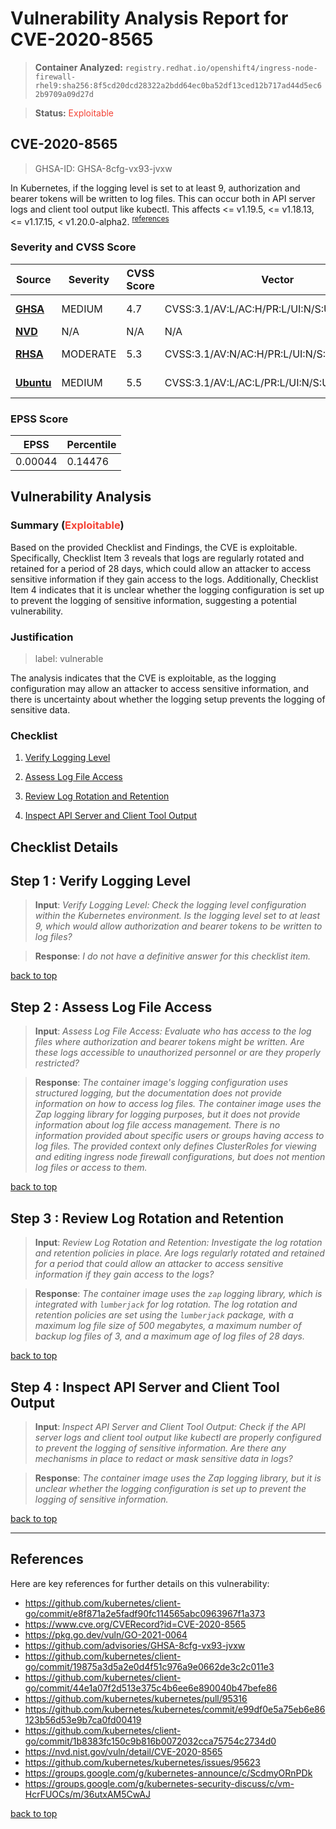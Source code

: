 # Vulnerability Analysis Report for CVE-2020-8565
> **Container Analyzed:** `registry.redhat.io/openshift4/ingress-node-firewall-rhel9:sha256:8f5cd20dcd28322a2bdd64ec0ba52df13ced12b717ad44d5ec62b9709a09d27d`


> **Status:** <span style='color:#F44336'>Exploitable</span>
## CVE-2020-8565 
> GHSA-ID: GHSA-8cfg-vx93-jvxw <a name='cve-intro' id='cve-intro'></a>


 In Kubernetes, if the logging level is set to at least 9, authorization and bearer tokens will be written to log files. This can occur both in API server logs and client tool output like kubectl. This affects <= v1.19.5, <= v1.18.13, <= v1.17.15, < v1.20.0-alpha2. <sup>[references](#ref)</sup> 


### Severity and CVSS Score
| Source     | Severity  | CVSS Score | Vector | Published At | Last Updated |
|---|---|---|---|---|---|
| [**GHSA**](https://github.com/advisories/GHSA-8cfg-vx93-jvxw) |MEDIUM|4.7|CVSS:3.1/AV:L/AC:H/PR:L/UI:N/S:U/C:H/I:N/A:N|2023-02-06|2024-05-20
| [**NVD**](https://nvd.nist.gov/vuln/detail/None) |N/A|N/A|N/A|N/A|N/A|
| [**RHSA**](https://access.redhat.com/security/cve/CVE-2020-8565) |MODERATE|5.3|CVSS:3.1/AV:N/AC:H/PR:L/UI:N/S:U/C:H/I:N/A:N|2020-10-14|N/A|
| [**Ubuntu**](https://ubuntu.com/security/CVE-2020-8565) |MEDIUM|5.5|CVSS:3.1/AV:L/AC:L/PR:L/UI:N/S:U/C:H/I:N/A:N|2020-12-07|2024-07-24|
 

### EPSS Score
| EPSS | Percentile |
| --- | --- |
| 0.00044 | 0.14476 |

## Vulnerability Analysis

### Summary <a name='summary' id='summary'></a>(<span style='color:#F44336'>Exploitable</span>)
Based on the provided Checklist and Findings, the CVE is exploitable. Specifically, Checklist Item 3 reveals that logs are regularly rotated and retained for a period of 28 days, which could allow an attacker to access sensitive information if they gain access to the logs. Additionally, Checklist Item 4 indicates that it is unclear whether the logging configuration is set up to prevent the logging of sensitive information, suggesting a potential vulnerability.

### Justification <a name='justification' id='justification'></a> 


>label: vulnerable

The analysis indicates that the CVE is exploitable, as the logging configuration may allow an attacker to access sensitive information, and there is uncertainty about whether the logging setup prevents the logging of sensitive data.
### Checklist <a name='checklist-toc' id='checklist-toc'></a>
1. [Verify Logging Level](#checklist-step-1)

2. [Assess Log File Access](#checklist-step-2)

3. [Review Log Rotation and Retention](#checklist-step-3)

4. [Inspect API Server and Client Tool Output](#checklist-step-4)


## Checklist Details <a name='checklist' id='checklist'></a>

## Step 1 <a name='checklist-step-1' id='checklist-step-1'></a> : Verify Logging Level


> **Input**: *Verify Logging Level: Check the logging level configuration within the Kubernetes environment. Is the logging level set to at least 9, which would allow authorization and bearer tokens to be written to log files?*

> **Response**: *I do not have a definitive answer for this checklist item.*

[back to top](#checklist-toc)

## Step 2 <a name='checklist-step-2' id='checklist-step-2'></a> : Assess Log File Access


> **Input**: *Assess Log File Access: Evaluate who has access to the log files where authorization and bearer tokens might be written. Are these logs accessible to unauthorized personnel or are they properly restricted?*

> **Response**: *The container image's logging configuration uses structured logging, but the documentation does not provide information on how to access log files. The container image uses the Zap logging library for logging purposes, but it does not provide information about log file access management. There is no information provided about specific users or groups having access to log files. The provided context only defines ClusterRoles for viewing and editing ingress node firewall configurations, but does not mention log files or access to them.*

[back to top](#checklist-toc)

## Step 3 <a name='checklist-step-3' id='checklist-step-3'></a> : Review Log Rotation and Retention


> **Input**: *Review Log Rotation and Retention: Investigate the log rotation and retention policies in place. Are logs regularly rotated and retained for a period that could allow an attacker to access sensitive information if they gain access to the logs?*

> **Response**: *The container image uses the `zap` logging library, which is integrated with `lumberjack` for log rotation. The log rotation and retention policies are set using the `lumberjack` package, with a maximum log file size of 500 megabytes, a maximum number of backup log files of 3, and a maximum age of log files of 28 days.*

[back to top](#checklist-toc)

## Step 4 <a name='checklist-step-4' id='checklist-step-4'></a> : Inspect API Server and Client Tool Output


> **Input**: *Inspect API Server and Client Tool Output: Check if the API server logs and client tool output like kubectl are properly configured to prevent the logging of sensitive information. Are there any mechanisms in place to redact or mask sensitive data in logs?*

> **Response**: *The container image uses the Zap logging library, but it is unclear whether the logging configuration is set up to prevent the logging of sensitive information.*

[back to top](#checklist-toc)

---
## References <a name='ref' id='ref'></a>  
Here are key references for further details on this vulnerability:
- https://github.com/kubernetes/client-go/commit/e8f871a2e5fadf90fc114565abc0963967f1a373
- https://www.cve.org/CVERecord?id=CVE-2020-8565
- https://pkg.go.dev/vuln/GO-2021-0064
- https://github.com/advisories/GHSA-8cfg-vx93-jvxw
- https://github.com/kubernetes/client-go/commit/19875a3d5a2e0d4f51c976a9e0662de3c2c011e3
- https://github.com/kubernetes/client-go/commit/44e1a07f2d513e375c4b6ee6e890040b47befe86
- https://github.com/kubernetes/kubernetes/pull/95316
- https://github.com/kubernetes/kubernetes/commit/e99df0e5a75eb6e86123b56d53e9b7ca0fd00419
- https://github.com/kubernetes/client-go/commit/1b8383fc150c9b816b0072032cca75754c2734d0
- https://nvd.nist.gov/vuln/detail/CVE-2020-8565
- https://github.com/kubernetes/kubernetes/issues/95623
- https://groups.google.com/g/kubernetes-announce/c/ScdmyORnPDk
- https://groups.google.com/g/kubernetes-security-discuss/c/vm-HcrFUOCs/m/36utxAM5CwAJ

[back to top](#cve-intro)
